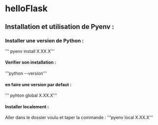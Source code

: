 # helloFlask

## Installation et utilisation de Pyenv : 
### Installer une version de Python :
''' pyenv install X.XX.X'''
#### Verifier son installation : 
'''python --version'''
#### en faire une version par defaut : 
''' pyhton global X.XX.X'''
#### Installer localement : 
Aller dans le dossier voulu et taper la commande :
'''pyenv local X.XX.X'''

